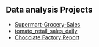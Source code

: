 ## Data analysis Projects

- [Supermart-Grocery-Sales](https://github.com/par1380/Data-analysis/tree/Supermart-Grocery-Sales)
- [tomato_retail_sales_daily](https://github.com/par1380/Data-analysis/tree/tomato_retail_sales_daily)
- [Chocolate Factory Report](https://github.com/par1380/Data-analysis/tree/Sales-Insights)
